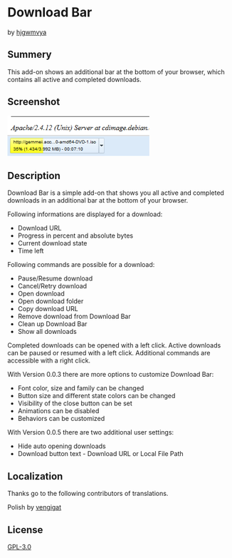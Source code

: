 # Download Bar
by [hjgwmvya](https://github.com/hjgwmvya)

## Summery

This add-on shows an additional bar at the bottom of your browser, which contains all active and completed downloads.

## Screenshot

![Screenshot](screenshot.png)

## Description

Download Bar is a simple add-on that shows you all active and completed downloads in an additional bar at the bottom of your browser.

Following informations are displayed for a download:

 * Download URL
 * Progress in percent and absolute bytes
 * Current download state
 * Time left

Following commands are possible for a download:

 * Pause/Resume download
 * Cancel/Retry download
 * Open download
 * Open download folder
 * Copy download URL
 * Remove download from Download Bar
 * Clean up Download Bar
 * Show all downloads

Completed downloads can be opened with a left click. Active downloads can be paused or resumed with a left click. Additional commands are accessible with a right click.

With Version 0.0.3 there are more options to customize Download Bar:

 * Font color, size and family can be changed
 * Button size and different state colors can be changed
 * Visibility of the close button can be set
 * Animations can be disabled
 * Behaviors can be customized

With Version 0.0.5 there are two additional user settings:

 * Hide auto opening downloads
 * Download button text - Download URL or Local File Path

## Localization

Thanks go to the following contributors of translations.

Polish by [vengigat](https://github.com/vengigat)

## License

[GPL-3.0](http://www.gnu.org/licenses/gpl-3.0-standalone.html)
